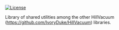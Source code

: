 [![License](https://img.shields.io/badge/license-MIT%2FApache-blue.svg)](https://github.com/IvoryDuke/HillVacuum#license)

Library of shared utilities among the other HillVacuum (https://github.com/IvoryDuke/HillVacuum) libraries.   
